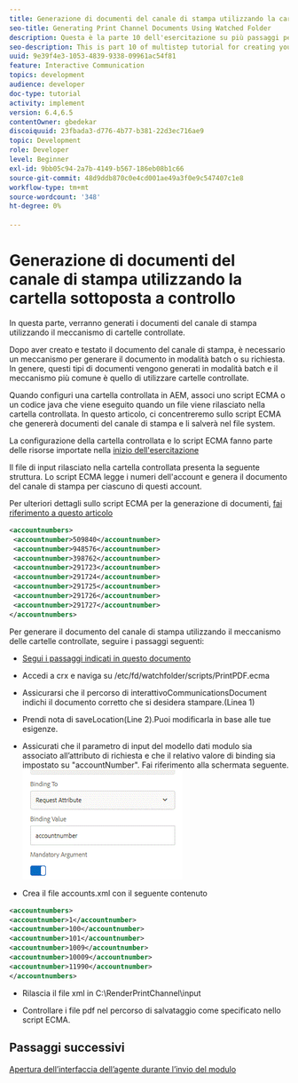 ```yaml
---
title: Generazione di documenti del canale di stampa utilizzando la cartella sottoposta a controllo
seo-title: Generating Print Channel Documents Using Watched Folder
description: Questa è la parte 10 dell'esercitazione su più passaggi per creare il primo documento di comunicazione interattivo per il canale di stampa. In questa parte, verranno generati i documenti del canale di stampa utilizzando il meccanismo di cartelle controllate.
seo-description: This is part 10 of multistep tutorial for creating your first interactive communications document for the print channel. In this part, we will generate print channel documents using the watched folder mechanism.
uuid: 9e39f4e3-1053-4839-9338-09961ac54f81
feature: Interactive Communication
topics: development
audience: developer
doc-type: tutorial
activity: implement
version: 6.4,6.5
contentOwner: gbedekar
discoiquuid: 23fbada3-d776-4b77-b381-22d3ec716ae9
topic: Development
role: Developer
level: Beginner
exl-id: 9bb05c94-2a7b-4149-b567-186eb08b1c66
source-git-commit: 48d9ddb870c0e4cd001ae49a3f0e9c547407c1e8
workflow-type: tm+mt
source-wordcount: '348'
ht-degree: 0%

---
```


# Generazione di documenti del canale di stampa utilizzando la cartella sottoposta a controllo

In questa parte, verranno generati i documenti del canale di stampa utilizzando il meccanismo di cartelle controllate.

Dopo aver creato e testato il documento del canale di stampa, è necessario un meccanismo per generare il documento in modalità batch o su richiesta. In genere, questi tipi di documenti vengono generati in modalità batch e il meccanismo più comune è quello di utilizzare cartelle controllate.

Quando configuri una cartella controllata in AEM, associ uno script ECMA o un codice java che viene eseguito quando un file viene rilasciato nella cartella controllata. In questo articolo, ci concentreremo sullo script ECMA che genererà documenti del canale di stampa e li salverà nel file system.

La configurazione della cartella controllata e lo script ECMA fanno parte delle risorse importate nella [inizio dell&#39;esercitazione](introduction.md)

Il file di input rilasciato nella cartella controllata presenta la seguente struttura. Lo script ECMA legge i numeri dell&#39;account e genera il documento del canale di stampa per ciascuno di questi account.

Per ulteriori dettagli sullo script ECMA per la generazione di documenti, [fai riferimento a questo articolo](/help/forms/interactive-communications/generating-interactive-communications-print-document-using-api-tutorial-use.md)

```xml
<accountnumbers>
 <accountnumber>509840</accountnumber>
 <accountnumber>948576</accountnumber>
 <accountnumber>398762</accountnumber>
 <accountnumber>291723</accountnumber>
 <accountnumber>291724</accountnumber>
 <accountnumber>291725</accountnumber>
 <accountnumber>291726</accountnumber>
 <accountnumber>291727</accountnumber>
</accountnumbers>
```

Per generare il documento del canale di stampa utilizzando il meccanismo delle cartelle controllate, seguire i passaggi seguenti:

* [Segui i passaggi indicati in questo documento](/help/forms/adaptive-forms/service-user-tutorial-develop.md)

* Accedi a crx e naviga su /etc/fd/watchfolder/scripts/PrintPDF.ecma

* Assicurarsi che il percorso di interattivoCommunicationsDocument indichi il documento corretto che si desidera stampare.(Linea 1)
* Prendi nota di saveLocation(Line 2).Puoi modificarla in base alle tue esigenze.
* Assicurati che il parametro di input del modello dati modulo sia associato all’attributo di richiesta e che il relativo valore di binding sia impostato su &quot;accountNumber&quot;. Fai riferimento alla schermata seguente.
   ![richiesta](assets/requestattributeprintchannel.gif)

* Crea il file accounts.xml con il seguente contenuto

```xml
<accountnumbers>
<accountnumber>1</accountnumber>
<accountnumber>100</accountnumber>
<accountnumber>101</accountnumber>
<accountnumber>1009</accountnumber>
<accountnumber>10009</accountnumber>
<accountnumber>11990</accountnumber>
</accountnumbers>
```

* Rilascia il file xml in C:\RenderPrintChannel\input

* Controllare i file pdf nel percorso di salvataggio come specificato nello script ECMA.

## Passaggi successivi

[Apertura dell’interfaccia dell’agente durante l’invio del modulo](./opening-agent-ui-on-form-submission.md)